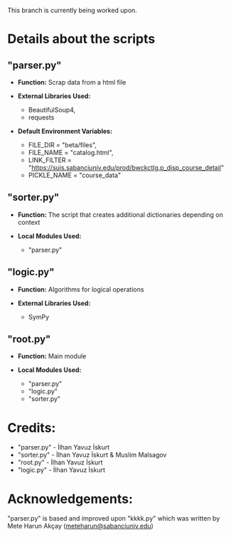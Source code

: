 This branch is currently being worked upon.

# Details about the scripts
## "parser.py"
* __Function:__ Scrap data from a html file

* __External Libraries Used:__
  * BeautifulSoup4, 
  * requests

* __Default Environment Variables:__
  * FILE_DIR = "beta/files",
  * FILE_NAME = "catalog.html",
  * LINK_FILTER = "https://suis.sabanciuniv.edu/prod/bwckctlg.p_disp_course_detail"
  * PICKLE_NAME = "course_data"

## "sorter.py"
* __Function:__ The script that creates additional dictionaries depending on context

* __Local Modules Used:__
  * "parser.py"

## "logic.py"
* __Function:__ Algorithms for logical operations

* __External Libraries Used:__
  * SymPy

## "root.py"
* __Function:__ Main module

* __Local Modules Used:__
  * "parser.py"
  * "logic.py"
  * "sorter.py"

# Credits:
* "parser.py" - İlhan Yavuz İskurt
* "sorter.py" - İlhan Yavuz İskurt & Muslim Malsagov
* "root.py" - İlhan Yavuz İskurt
* "logic.py" - İlhan Yavuz İskurt

# Acknowledgements:
"parser.py" is based and improved upon "kkkk.py" which was written by Mete Harun Akçay (meteharun@sabanciuniv.edu)

